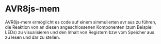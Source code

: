 # AVR8js-mem

AVR8js-mem ermöglicht es code auf einem simmulierten avr aus zu führen, die Reaktion von an diesen angeschlossenen Komponenten (zum Beispiel LEDs) zu visualisieren und den Inhalt von Registern bzw vom Speicher aus zu lesen und dar zu stellen.
